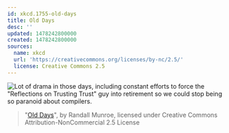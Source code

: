 ```yaml
---
id: xkcd.1755-old-days
title: Old Days
desc: ''
updated: 1478242800000
created: 1478242800000
sources:
  name: xkcd
  url: 'https://creativecommons.org/licenses/by-nc/2.5/'
  license: Creative Commons 2.5
---
```

![Lot of drama in those days, including constant efforts to force the "Reflections on Trusting Trust" guy into retirement so we could stop being so paranoid about compilers.](https://imgs.xkcd.com/comics/old_days.png)
> "[Old Days](https://xkcd.com/1755/)", by Randall Munroe, licensed under Creative Commons Attribution-NonCommercial 2.5 License
